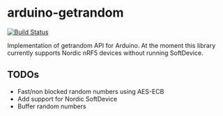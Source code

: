 # arduino-getrandom

[![Build Status](https://travis-ci.org/d00616/arduino-getrandom.svg?branch=master)](https://travis-ci.org/d00616/arduino-getrandom)

Implementation of getrandom API for Arduino. At the moment this library currently supports Nordic nRF5 devices without running SoftDevice.

## TODOs

- Fast/non blocked random numbers using AES-ECB
- Add support for Nordic SoftDevice
- Buffer random numbers
